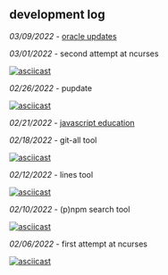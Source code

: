 
## development log

*03/09/2022* - [oracle updates](https://www.youtube.com/watch?v=kHW58D-_O64)

*03/01/2022* - second attempt at ncurses  

[![asciicast](https://asciinema.org/a/473114.svg)](https://asciinema.org/a/473114)  

*02/26/2022* - pupdate

[![asciicast](https://asciinema.org/a/472051.svg)](https://asciinema.org/a/472051)  

*02/21/2022* - [javascript education](https://www.youtube.com/watch?v=Uo3cL4nrGOk)  

*02/18/2022* - git-all tool  

[![asciicast](https://asciinema.org/a/469920.svg)](https://asciinema.org/a/469920)

*02/12/2022* - lines tool  

[![asciicast](https://asciinema.org/a/468638.svg)](https://asciinema.org/a/468638)

*02/10/2022* - (p)npm search tool  

[![asciicast](https://asciinema.org/a/468256.svg)](https://asciinema.org/a/468256)

*02/06/2022* - first attempt at ncurses  

[![asciicast](https://asciinema.org/a/466879.svg)](https://asciinema.org/a/466879)
